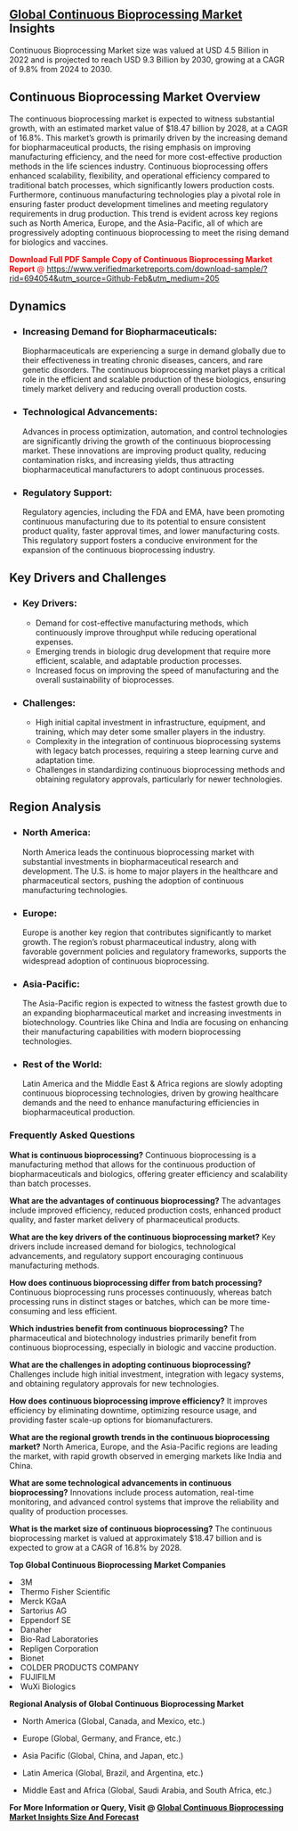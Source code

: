 <h2><a href="https://www.verifiedmarketreports.com/download-sample/?rid=694054&amp;utm_source=Github&amp;utm_medium=205" target="_blank">Global Continuous Bioprocessing Market</a> Insights</h2><p>Continuous Bioprocessing Market size was valued at USD 4.5 Billion in 2022 and is projected to reach USD 9.3 Billion by 2030, growing at a CAGR of 9.8% from 2024 to 2030.</p><p> <h2>Continuous Bioprocessing Market Overview</h2> <p>The continuous bioprocessing market is expected to witness substantial growth, with an estimated market value of $18.47 billion by 2028, at a CAGR of 16.8%. This market’s growth is primarily driven by the increasing demand for biopharmaceutical products, the rising emphasis on improving manufacturing efficiency, and the need for more cost-effective production methods in the life sciences industry. Continuous bioprocessing offers enhanced scalability, flexibility, and operational efficiency compared to traditional batch processes, which significantly lowers production costs. Furthermore, continuous manufacturing technologies play a pivotal role in ensuring faster product development timelines and meeting regulatory requirements in drug production. This trend is evident across key regions such as North America, Europe, and the Asia-Pacific, all of which are progressively adopting continuous bioprocessing to meet the rising demand for biologics and vaccines.</p> <p><p><span class=""><span style="color: #ff0000;"><strong>Download Full PDF Sample Copy of Continuous Bioprocessing Market Report</strong> @ </span><a href="https://www.verifiedmarketreports.com/download-sample/?rid=694054&amp;utm_source=Github-Feb&amp;utm_medium=205" target="_blank">https://www.verifiedmarketreports.com/download-sample/?rid=694054&amp;utm_source=Github-Feb&amp;utm_medium=205</a></span></p></p> <h2>Dynamics</h2> <ul> <li><h3>Increasing Demand for Biopharmaceuticals:</h3> Biopharmaceuticals are experiencing a surge in demand globally due to their effectiveness in treating chronic diseases, cancers, and rare genetic disorders. The continuous bioprocessing market plays a critical role in the efficient and scalable production of these biologics, ensuring timely market delivery and reducing overall production costs.</li> <li><h3>Technological Advancements:</h3> Advances in process optimization, automation, and control technologies are significantly driving the growth of the continuous bioprocessing market. These innovations are improving product quality, reducing contamination risks, and increasing yields, thus attracting biopharmaceutical manufacturers to adopt continuous processes.</li> <li><h3>Regulatory Support:</h3> Regulatory agencies, including the FDA and EMA, have been promoting continuous manufacturing due to its potential to ensure consistent product quality, faster approval times, and lower manufacturing costs. This regulatory support fosters a conducive environment for the expansion of the continuous bioprocessing industry.</li> </ul> <h2>Key Drivers and Challenges</h2> <ul> <li><h3>Key Drivers:</h3> <ul> <li>Demand for cost-effective manufacturing methods, which continuously improve throughput while reducing operational expenses.</li> <li>Emerging trends in biologic drug development that require more efficient, scalable, and adaptable production processes.</li> <li>Increased focus on improving the speed of manufacturing and the overall sustainability of bioprocesses.</li> </ul> </li> <li><h3>Challenges:</h3> <ul> <li>High initial capital investment in infrastructure, equipment, and training, which may deter some smaller players in the industry.</li> <li>Complexity in the integration of continuous bioprocessing systems with legacy batch processes, requiring a steep learning curve and adaptation time.</li> <li>Challenges in standardizing continuous bioprocessing methods and obtaining regulatory approvals, particularly for newer technologies.</li> </ul> </li> </ul> <h2>Region Analysis</h2> <ul> <li><h3>North America:</h3> North America leads the continuous bioprocessing market with substantial investments in biopharmaceutical research and development. The U.S. is home to major players in the healthcare and pharmaceutical sectors, pushing the adoption of continuous manufacturing technologies.</li> <li><h3>Europe:</h3> Europe is another key region that contributes significantly to market growth. The region’s robust pharmaceutical industry, along with favorable government policies and regulatory frameworks, supports the widespread adoption of continuous bioprocessing.</li> <li><h3>Asia-Pacific:</h3> The Asia-Pacific region is expected to witness the fastest growth due to an expanding biopharmaceutical market and increasing investments in biotechnology. Countries like China and India are focusing on enhancing their manufacturing capabilities with modern bioprocessing technologies.</li> <li><h3>Rest of the World:</h3> Latin America and the Middle East & Africa regions are slowly adopting continuous bioprocessing technologies, driven by growing healthcare demands and the need to enhance manufacturing efficiencies in biopharmaceutical production.</li> </ul> <h3>Frequently Asked Questions</h3> <p><strong>What is continuous bioprocessing?</strong> Continuous bioprocessing is a manufacturing method that allows for the continuous production of biopharmaceuticals and biologics, offering greater efficiency and scalability than batch processes.</p> <p><strong>What are the advantages of continuous bioprocessing?</strong> The advantages include improved efficiency, reduced production costs, enhanced product quality, and faster market delivery of pharmaceutical products.</p> <p><strong>What are the key drivers of the continuous bioprocessing market?</strong> Key drivers include increased demand for biologics, technological advancements, and regulatory support encouraging continuous manufacturing methods.</p> <p><strong>How does continuous bioprocessing differ from batch processing?</strong> Continuous bioprocessing runs processes continuously, whereas batch processing runs in distinct stages or batches, which can be more time-consuming and less efficient.</p> <p><strong>Which industries benefit from continuous bioprocessing?</strong> The pharmaceutical and biotechnology industries primarily benefit from continuous bioprocessing, especially in biologic and vaccine production.</p> <p><strong>What are the challenges in adopting continuous bioprocessing?</strong> Challenges include high initial investment, integration with legacy systems, and obtaining regulatory approvals for new technologies.</p> <p><strong>How does continuous bioprocessing improve efficiency?</strong> It improves efficiency by eliminating downtime, optimizing resource usage, and providing faster scale-up options for biomanufacturers.</p> <p><strong>What are the regional growth trends in the continuous bioprocessing market?</strong> North America, Europe, and the Asia-Pacific regions are leading the market, with rapid growth observed in emerging markets like India and China.</p> <p><strong>What are some technological advancements in continuous bioprocessing?</strong> Innovations include process automation, real-time monitoring, and advanced control systems that improve the reliability and quality of production processes.</p> <p><strong>What is the market size of continuous bioprocessing?</strong> The continuous bioprocessing market is valued at approximately $18.47 billion and is expected to grow at a CAGR of 16.8% by 2028.</p> </p><p><strong>Top Global Continuous Bioprocessing Market Companies</strong></p><div data-test-id=""><p><li>3M</li><li> Thermo Fisher Scientific</li><li> Merck KGaA</li><li> Sartorius AG</li><li> Eppendorf SE</li><li> Danaher</li><li> Bio-Rad Laboratories</li><li> Repligen Corporation</li><li> Bionet</li><li> COLDER PRODUCTS COMPANY</li><li> FUJIFILM</li><li> WuXi Biologics</li></p><div><strong>Regional Analysis of&nbsp;Global Continuous Bioprocessing Market</strong></div><ul><li dir="ltr"><p dir="ltr">North America&nbsp;(Global, Canada, and Mexico, etc.)</p></li><li dir="ltr"><p dir="ltr">Europe (Global, Germany, and France, etc.)</p></li><li dir="ltr"><p dir="ltr">Asia Pacific&nbsp;(Global, China, and Japan, etc.)</p></li><li dir="ltr"><p dir="ltr">Latin America&nbsp;(Global, Brazil, and Argentina, etc.)</p></li><li dir="ltr">Middle East and Africa&nbsp;(Global, Saudi Arabia, and South Africa, etc.)</li></ul><p><strong>For More Information or Query, Visit @&nbsp;</strong><strong><a href="https://www.verifiedmarketreports.com/product/continuous-bioprocessing-market/?utm_source=Github&amp;utm_medium=205" target="_blank">Global Continuous Bioprocessing Market Insights Size And Forecast</a></strong></p></div>
